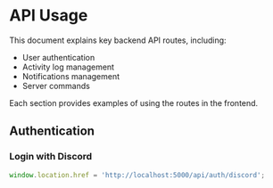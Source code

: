 # API Usage

This document explains key backend API routes, including:
- User authentication
- Activity log management
- Notifications management
- Server commands

Each section provides examples of using the routes in the frontend.

## Authentication

### Login with Discord
```javascript
window.location.href = 'http://localhost:5000/api/auth/discord';
